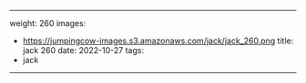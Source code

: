 
---
weight: 260
images:
- https://jumpingcow-images.s3.amazonaws.com/jack/jack_260.png
title: jack 260
date: 2022-10-27
tags:
- jack
---
